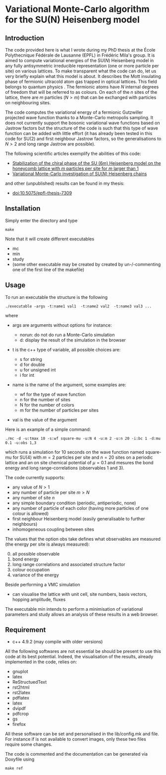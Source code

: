 Variational Monte-Carlo algorithm for the SU(N) Heisenberg model
===

Introduction
---

The code provided here is what I wrote during my PhD thesis at the École
Polythecnique Fédérale de Lausanne (EPFL) in Frédéric Mila's group. It is aimed
to compute variational energies of the SU($N$) Heisenberg model in any fully
antisymmetric irreducible representation (one or more particle per site) on
various lattices. To make transparent what the code can do, let us very briefly
explain what this model is about. It describes the Mott insulating phase of
fermionic ultracold atom  gas trapped in optical lattices. This field belongs
to quantum physics . The fermionic atoms have $N$ internal degrees of freedom
that will be referred to as colours. On each of the $n$ sites of the lattice,
there are $m$  particles  $(N>m)$ that can be exchanged with particles on
neighbouring sites.

The code computes the variational energy of a fermionic Gutzwiller projected
wave function thanks to a Monte-Carlo metropolis sampling. It does not
currently support the bosonic variational wave functions based on Jastrow
factors but the structure of the code is such that this type of wave function
can be added with little effort (it has already been tested in this code for
SU(2) and first neighbour Jastrow factors, so the generalisations to $N>2$ and
long range Jastrow are possible).


The following scientific articles exemplify the abilities of this code:


+ [Stabilization of the chiral phase of the SU $(6m)$ Heisenberg model on the honeycomb lattice with $m$ particles per site for $m$  larger than 1](https://arxiv.org/abs/1607.05227) 
+ [Variational Monte-Carlo investigation of SU$(N)$ Heisenberg chains](https://arxiv.org/abs/1502.01895)


and other (unpublished) results can be found in my thesis:

+ [doi:10.5075/epfl-thesis-7309](https://infoscience.epfl.ch/record/222440)

Installation
---

Simply  enter the directory and type 

	make
	
Note that it will create different executables

+ mc
+ min
+ study
+ (some other executable may be created by created by un-/-commenting one of
  the first line of the makefile)

Usage
---

To run an executable the structure is the following

	./executable -args -t:name1 val1  -t:name2 val2  -t:name3 val3 ... 
	
where 

+ args are arguments without options for instance:
	- norun: do not do run a Monte-Carlo simulation
	- d: display the result of the simulation in the browser
	
+  t is the c++ type of variable, all possible choices are:
	- s for string
	- d for double
	- u for unsigned int
	- i for int
+ name is the name of the argument, some examples are:
	- wf for the type of wave function
	- n for the number of sites
	- N for the number of colors
	- m for the number of particles per sites
+ val is the value of the argument

Here is an example of a simple command:

	./mc -d -u:tmax 10 -s:wf square-mu -u:N 4 -u:m 2 -u:n 20 -i:bc 1 -d:mu 0.1 -u:obs 1,3

which runs a simulation for 10 seconds on the wave function named square-mu for
SU(4) with $m=2$ particles per site and $n=20$ sites on a periodic lattice and
an on site chemical potential of $\mu=0.1$ and mesures the bond energy and long
range-correlations (observables 1 and 3).

The code currently supports:

+ any value of $N>1$
+ any number of particle per site $m>N$
+ any number of site $n$
+ any simple boundary condition (periodic, antiperiodic, none)
+ any number of particle of each color (having more particles of one colour is allowed)
+ first neighbour Heisenberg model (easily generalisable to further neighbours)
+ inhomogeneous coupling between sites 

The values that the option obs take defines what observables are measured (the
energy per site is always measured):

0. all possible observable
1. bond energy
2. long range correlations and associated structure factor
3. colour occupation
4. variance of the energy

Beside performing a VMC simulation

+ can visualise the lattice with unit cell, site numbers, basis vectors,
  hopping amplitude, fluxes 


The executable min intends to perform a minimisation of variational parameters
and study allows an analysis of these results in a web browser.

Requirement
---

+ c++ 4.9.2 (may compile with older versions)

All the following softwares are not essential be should be present to use this
code at its best potential. Indeed, the visualisation of the results, already
implemented in the code, relies on:

+ gnuplot 
+ latex 
+ ReStructuedText 
+ rst2html 
+ rst2latex 
+ pdflatex 
+ latex 
+ dvipdf 
+ pdfcrop 
+ gs
+ firefox 

All these software can be set and personalised in the lib/config.mk and file.
For instance if is not available to convert images, only these two files
require some changes.

The code is commented and the documentation can be generated via Doxyfile using

	make ref
